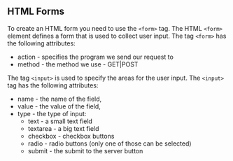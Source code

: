 ## HTML Forms

To create an HTML form you need to use the `<form>` tag. The HTML `<form>` element defines a form that is used to collect user input. The tag `<form>` has the following attributes: 

* action - specifies the program we send our request to
* method - the method we use - GET|POST

The tag `<input>` is used to specify the areas for the user input. The `<input>` tag has the following attributes:

* name - the name of the field,
* value - the value of the field,
* type - the type of input:
    * text - a small text field
    * textarea - a big text field
    * checkbox - checkbox buttons
    * radio - radio buttons (only one of those can be selected)
    * submit - the submit to the server button
